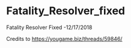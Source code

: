 # Fatality_Resolver_fixed
Fatality Resolver Fixed
-12/17/2018

Credits to 
https://yougame.biz/threads/59846/
